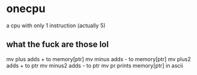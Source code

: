 # onecpu
a cpu with only 1 instruction (actually 5)
## what the fuck are those lol
mv plus adds + to memory[ptr]
mv minus adds - to memory[ptr]
mv plus2 adds + to ptr
mv minus2 adds - to ptr
mv pr prints memory[ptr] in ascii
